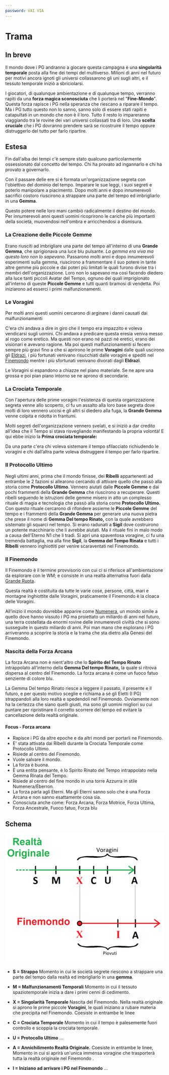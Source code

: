 ```yaml
---
password: VAI VIA
---
```


# Trama

## In breve

Il mondo dove i PG andranno a giocare questa campagna è una **singolarità temporale** posta alla fine dei tempi del
multiverso. Milioni di anni nel futuro per motivi ancora ignoti gli universi collassarono gli uni sugli altri, e il
tessuto temporale iniziò a sbriciolarsi.

I giocatori, di qualunque ambientazione e di qualunque tempo, verranno rapiti da una **forza magica sconosciuta** che li
porterà nel "**Fine-Mondo**". Questa forza rapisce i PG nella speranza che riescano a riparare il tempo. Ma i PG tutto
questo non lo sanno, sanno solo di essere stati rapiti e catapultati in un mondo che non è il loro. Tutto il resto lo
impareranno viaggiando tra le rovine dei vari universi collassati tra di loro. Una **scelta cruciale** che i PG dovranno
prendere sarà se ricostruire il tempo oppure distruggerlo del tutto per farlo ripartire.

## Estesa

Fin dall'alba dei tempi c'è sempre stato qualcuno particolarmente ossessionato dal concetto del tempo. Chi ha provato ad
ingannarlo e chi ha provato a governarlo.

Con il passare delle ere si è formata un'organizzazione segreta con l'obiettivo del dominio del tempo. Imparare le sue
leggi, i suoi segreti e poterlo manipolare a piacimento. Dopo molti anni e dopo innumerevoli sacrifici costoro
riuscirono a strappare una parte del tempo ed imbrigliarlo in una **Gemma**.

Questo potere nelle loro mani cambiò radicalmente il destino del mondo. Per innumerevoli anni questi uomini ricoprirono
le cariche più importanti della società, muovendosi nell'ombra e arricchendosi a dismisura.

### La Creazione delle Piccole Gemme

Erano riusciti ad imbrigliare una parte del tempo all'interno di una **Grande Gemma**, che sprigionava una luce blu
pulsante. *La gemma era viva ma questo loro non lo sapevano*. Passarono molti anni e dopo innumerevoli esperimenti sulla
gemma, riuscirono a frammentare il suo potere in tante altre gemme più piccole e dai poteri più limitati le quali furono
divise tra i membri dell'organizzazione. Loro non lo sapevano ma così facendo diedero alla luce tanti piccoli Avatar del
Tempo, ognuno dei quali imprigionato all'interno di queste **Piccole Gemme** e tutti quanti bramosi di vendetta. Poi
iniziarono ad esserci i primi malfunzionamenti.

### Le Voragini

Per molti anni questi uomini cercarono di arginare i danni causati dai malfunzionamenti

C'era chi andava a dire in giro che il tempo era impazzito e voleva vendicarsi sugli uomini. Chi andava a predicare
questa eresia veniva messo al rogo come eretico. Ma questi non erano né pazzi né eretici, erano dei visionari e avevano
ragione. Ma poi questi malfunzionamenti si fecero sempre più gravi fino a che si aprirono le prime **Voragini** dalle
quali uscirono
gli [Eldrazi](https://www.google.com/search?q=Eldrazi&rlz=1C1CHBF_itIT918IT919&sxsrf=ALiCzsY7VoLvcjkYTRtYVwA5f8qgPm1qfA:1660120882981&source=lnms&tbm=isch&sa=X&ved=2ahUKEwi5hY6c8Lv5AhVEiv0HHbNMBywQ_AUoAXoECAIQAw&biw=1366&bih=625&dpr=1),
i più fortunati venivano risucchiati dalle voragini e spediti
nel [Finemondo](https://docs.google.com/document/d/12q_kbx_nq69tsjqRfSlPmmNfVyUc7Wvf/edit#heading=h.5ilxe8ph362j) mentre
i più sfortunati venivano divorati dagli **Eldrazi**.

Le Voragini si espandono a chiazze nel piano materiale. Se ne apre una grossa e poi pian piano intorno se ne aprono di
secondarie.

### La Crociata Temporale

Con l'apertura delle prime voragini l'esistenza di questa organizzazione segreta venne allo scoperto, ci fu un assalto
alla loro base segreta dove molti di loro vennero uccisi e gli altri si diedero alla fuga, la **Grande Gemma** venne
colpita e ridotta in frantumi.

Molti segreti dell'organizzazione vennero svelati, e si iniziò a dar credito all'idea che il Tempo si stava risvegliando
manifestando la propria volontà! E qui ebbe inizio la **Prima crociata temporale:**

Da una parte c'era chi voleva sistemare il tempo sfilacciato richiudendo le voragini e chi dall’altra parte voleva
distruggere il tempo per farlo ripartire.

### Il Protocollo Ultimo

Negli ultimi anni, prima che il mondo finisse, dei **Ribelli** appartenenti ad entrambe le 2 fazioni si allearono
cercando di attivare quello che passò alla storia come **Protocollo Ultimo**. Vennero aiutati dalle **Piccole Gemme** e
dai pochi frammenti della **Grande Gemma** che riuscirono a recuperare. Questi ribelli seguendo le istruzioni delle
gemme misero in atto un complesso rituale di magia e tecnologia che passò alla storia come **Protocollo Ultimo.** Con
questo rituale cercarono di rifondere assieme le **Piccole Gemme** del tempo e i frammenti della **Grande Gemma** per
generare una nuova pietra che prese il nome di **Gemma Del tempo Rinato,** con la quale avrebbero sistemato gli squarci
nel tempo. Si erano radunati a **Sigil** dove costruirono un potente macchinario che li avrebbe aiutati. Ma il rituale
finì in malo modo a causa dell'Eterno N1 che li tradì. Si aprì una spaventosa voragine, ci fu una tremenda battaglia, ma
alla fine **Sigil**, la **Gemma del Tempo Rinata** e tutti i **Ribelli** vennero inghiottiti per venire scaraventati nel
Finemondo.

### Il Finemondo

Il Finemondo è il termine provvisorio con cui ci si riferisce all'ambientazione da esplorare con le WM; e consiste in
una realtà alternativa fuori dalla [Grande Ruota](https://dungeonsanddragons.fandom.com/it/wiki/Multiverso).

Questa realtà è costituita da tutte le varie cose, persone, città, mari e montagne inghiottite dalle Voragini,
praticamente il Finemondo è la cloaca delle Voragini.

All’inizio il mondo dovrebbe apparire come [Numenera](https://it.wikipedia.org/wiki/Numenera), un mondo simile a quello
dove hanno vissuto i PG ma proiettato un miliardo di anni nel futuro, una terra costellata da enormi rovine delle
innumerevoli civiltà che si sono susseguite in questo miliardo di anni. Poi man mano che esplorano i PG arriveranno a
scoprire la storia e la trama che sta dietro alla Genesi del Finemondo.

### Nascita della Forza Arcana

La forza Arcana non è nient'altro che lo **Spirito del Tempo Rinato** intrappolato all’interno della **Gemma Del tempo
Rinato,** la quale si ritrova dispersa al centro del Finemondo. La forza arcana è come un fuoco fatuo senziente di
colore blu.

La Gemma Del tempo Rinato riesce a leggere il passato, il presente e il futuro, e per questo motivo sceglie e richiama a
sé gli Eletti (I PG) strappandoli alla loro realtà e spedendoli nel Finemondo. Ovviamente non ha la certezza che siano
quelli giusti, ma sono gli uomini migliori su cui puntare per ripristinare il corretto scorrere del tempo ed evitare la
cancellazione della realtà originale.

#### Focus - Forza arcana

- Rapisce i PG da altre epoche e da altri mondi per portarli ne Finemondo.
- E' stata attivata dai Ribelli durante la Crociata Temporale come Protocollo Ultimo.
- Risiede al centro del Finemondo.
- Vuole salvare il mondo.
- La forza è buona.
- È una entita pensante, è lo Spirito Rinato del Tempo intrappolato nella Gemma Rinata del Tempo.
- Risiede al centro del fine mondo in una torre Azzurra in stile Numenera/Eberron.
- La forza parla agli Eterni. Ma gli Eterni sanno solo che è una Forza Arcana e non sanno esattamente cosa sia.
- Conosciuta anche come: Forza Arcana, Forza Motrice, Forza Ultima, Forza Ancestrale, Fuoco fatuo, Forza blu

## Schema

![timeline.png](../img/timeline.png)

- **S = Strappo**
  Momento in cui le società segrete riescono a strappare una parte del tempo dalla realtà ed imbrigliarlo in una
  **gemma**.

- **M = Malfunzionamenti Temporali**
  Momento in cui il tessuto spaziotemporale inizia a dare i primi cenni di cedimento.

- **X = Singolarità Temporale**
  Nascita del Finemondo. Nella realtà originale si aprono le prime piccole **Voragini**, le quali iniziano a rubare
  materia che precipita nel Finemondo.
  Coesiste in entrambe le linee

- **C = Crociata Temporale**
  Momento in cui il tempo è palesemente fuori controllo e scoppia la crociata temporale.

- **U = Protocollo Ultimo**
  …

- **A = Annichilimento Realtà Originale.**
  Coesiste in entrambe le linee, Momento in cui si aprirà un'unica immensa voragine che trasporterà tutta la realtà
  originale nel Finemondo .

- **I = Iniziano ad arrivare i PG nel Finemondo**
  …